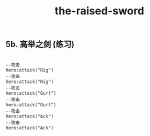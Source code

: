 ﻿---
layout: default
title: the-raised-sword
---
## 5b. 高举之剑 (练习)
```

--攻击
hero:attack("Rig")
--攻击
hero:attack("Rig")
--攻击
hero:attack("Gurt")
--攻击
hero:attack("Gurt")
--攻击
hero:attack("Ack")
--攻击
hero:attack("Ack")

```

